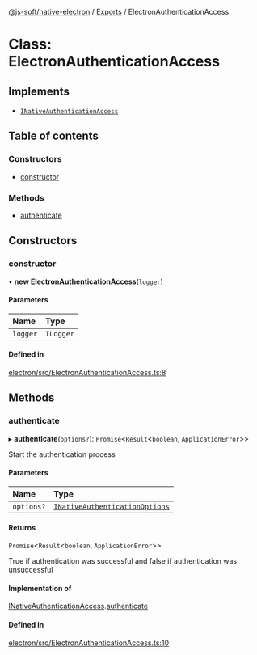 [@js-soft/native-electron](../README.md) / [Exports](../modules.md) / ElectronAuthenticationAccess

# Class: ElectronAuthenticationAccess

## Implements

-   [`INativeAuthenticationAccess`](../interfaces/INativeAuthenticationAccess.md)

## Table of contents

### Constructors

-   [constructor](ElectronAuthenticationAccess.md#constructor)

### Methods

-   [authenticate](ElectronAuthenticationAccess.md#authenticate)

## Constructors

### constructor

• **new ElectronAuthenticationAccess**(`logger`)

#### Parameters

| Name     | Type      |
| :------- | :-------- |
| `logger` | `ILogger` |

#### Defined in

[electron/src/ElectronAuthenticationAccess.ts:8](https://github.com/js-soft/ts-native-access/blob/68cf98a/packages/electron/src/ElectronAuthenticationAccess.ts#L8)

## Methods

### authenticate

▸ **authenticate**(`options?`): `Promise`<`Result`<`boolean`, `ApplicationError`\>\>

Start the authentication process

#### Parameters

| Name       | Type                                                                            |
| :--------- | :------------------------------------------------------------------------------ |
| `options?` | [`INativeAuthenticationOptions`](../interfaces/INativeAuthenticationOptions.md) |

#### Returns

`Promise`<`Result`<`boolean`, `ApplicationError`\>\>

True if authentication was successful and false if authentication was unsuccessful

#### Implementation of

[INativeAuthenticationAccess](../interfaces/INativeAuthenticationAccess.md).[authenticate](../interfaces/INativeAuthenticationAccess.md#authenticate)

#### Defined in

[electron/src/ElectronAuthenticationAccess.ts:10](https://github.com/js-soft/ts-native-access/blob/68cf98a/packages/electron/src/ElectronAuthenticationAccess.ts#L10)
